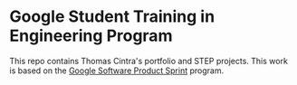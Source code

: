 # Google Student Training in Engineering Program

This repo contains Thomas Cintra's portfolio and STEP projects.
This work is based on the [Google Software Product Sprint](https://g.co/softwareproductsprint) program.
